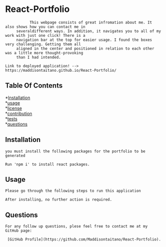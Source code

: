 # React-Portfolio

               This webpage consists of great infromation about me. It also shows how you can contact me in
         severaldifferent ways. In addition, it navigates you to all of my work with just one click! There is a 
         navigation bar at the top for easier usage. I found the boxes very challenging. Getting them all 
         aligned in the center and positioned in relation to each other was a little more thought-provoking
         than I had intended.
         
    Link to deployed application! --> https://maddisontaitano.github.io/React-Portfolio/
    

 ## Table Of Contents

*[Installation](#installation) <br>
*[usage](#usage) <br>
*[license](#license) <br>
*[contribution](#contribution) <br>
*[tests](#tests) <br>
*[questions](#questions) <br>


## Installation
    you must install the following packages for the portfolio to be generated

    Run 'npm i' to install react packages.

   
    
 ## Usage
    Please go through the following steps to run this application 

    After installing, no further action is required. 


 ## Questions
    For any follow up questions, plese feel free to contact me at my GitHub page:
    
     [GitHub Profile](https://github.com/Maddisontaitano/React-Portfolio).
